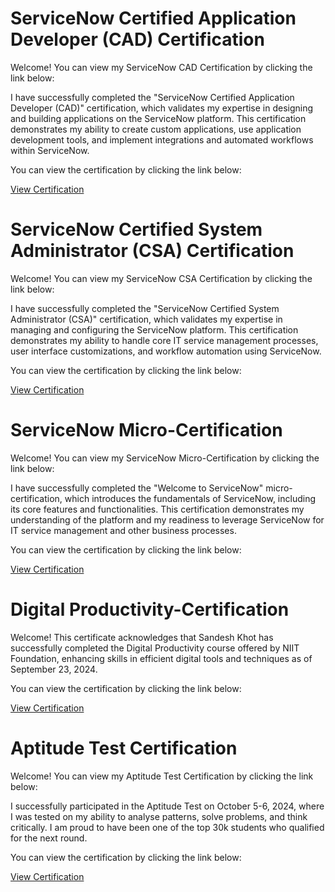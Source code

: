 <!DOCTYPE html>
<html lang="en">
<head>
    <meta charset="UTF-8">
    <meta name="viewport" content="width=device-width, initial-scale=1.0">
</head>
<body>
        <div class="container">
            <h1>ServiceNow Certified Application Developer (CAD) Certification</h1>
            <p>Welcome! You can view my ServiceNow CAD Certification by clicking the link below:</p>
            <p>I have successfully completed the "ServiceNow Certified Application Developer (CAD)" certification, which validates my expertise in designing and building applications on the ServiceNow platform. This certification demonstrates my ability to create custom applications, use application development tools, and implement integrations and automated workflows within ServiceNow.</p>
            <p>You can view the certification by clicking the link below:</p>
            <p><a href="ServiceNowCAD.pdf" target="_blank">View Certification</a></p>
        </div>
        <div class="container">
        <h1>ServiceNow Certified System Administrator (CSA) Certification</h1>
        <p>Welcome! You can view my ServiceNow CSA Certification by clicking the link below:</p>
        <p>I have successfully completed the "ServiceNow Certified System Administrator (CSA)" certification, which validates my expertise in managing and configuring the ServiceNow platform. This certification demonstrates my ability to handle core IT service management processes, user interface customizations, and workflow automation using ServiceNow.</p>
        <p>You can view the certification by clicking the link below:</p>
        <p><a href="ServiceNowCSA.pdf" target="_blank">View Certification</a></p>
    </div>
    <div class="container">
        <h1>ServiceNow Micro-Certification</h1>
        <p>Welcome! You can view my ServiceNow Micro-Certification by clicking the link below:</p>
      <p>I have successfully completed the "Welcome to ServiceNow" micro-certification, which introduces the fundamentals of ServiceNow, including its core features and functionalities. This certification demonstrates my understanding of the platform and my readiness to leverage ServiceNow for IT service management and other business processes.</p>
        <p>You can view the certification by clicking the link below:</p>
        <p>
        <p><a href="ServiceNow_Micro-Certification.pdf" target="_blank">View Certification</a></p>
    </div>
      <div class="container">
        <h1>Digital Productivity-Certification</h1>
        <p>Welcome! This certificate acknowledges that Sandesh Khot has successfully completed the Digital Productivity course offered by NIIT Foundation, enhancing skills in efficient digital tools and techniques as of September 23, 2024.</p>
        <p>You can view the certification by clicking the link below:</p>
        <p>
        <p><a href="Digital Productivity-Certificatio.pdf" target="_blank">View Certification</a></p>
    </div>
    <div class="container">
        <h1>Aptitude Test Certification</h1>
        <p>Welcome! You can view my Aptitude Test Certification by clicking the link below:</p>
        <p>I successfully participated in the Aptitude Test on October 5-6, 2024, where I was tested on my ability to analyse patterns, solve problems, and think critically. I am proud to have been one of the top 30k students who qualified for the next round.</p>
        <p>You can view the certification by clicking the link below:</p>
        <p><a href="Aptitude_Test_Certification.pdf" target="_blank">View Certification</a></p>
    </div>
</body>
</html>
